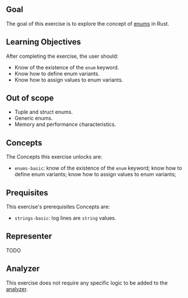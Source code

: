 ## Goal

The goal of this exercise is to explore the concept of [enums][thebook] in Rust.

## Learning Objectives

After completing the exercise, the user should:

- Know of the existence of the `enum` keyword.
- Know how to define enum variants.
- Know how to assign values to enum variants.

## Out of scope

- Tuple and struct enums.
- Generic enums.
- Memory and performance characteristics.

## Concepts

The Concepts this exercise unlocks are:

- `enums-basic`: know of the existence of the `enum` keyword; know how to define enum variants; know how to assign values to enum variants;

## Prequisites

This exercise's prerequisites Concepts are:

- `strings-basic`: log lines are `string` values.

## Representer

TODO

## Analyzer

This exercise does not require any specific logic to be added to the [analyzer][analyzer].

[analyzer]: https://github.com/exercism/rust-analyzer
[thebook]: https://doc.rust-lang.org/book/ch06-00-enums.html
